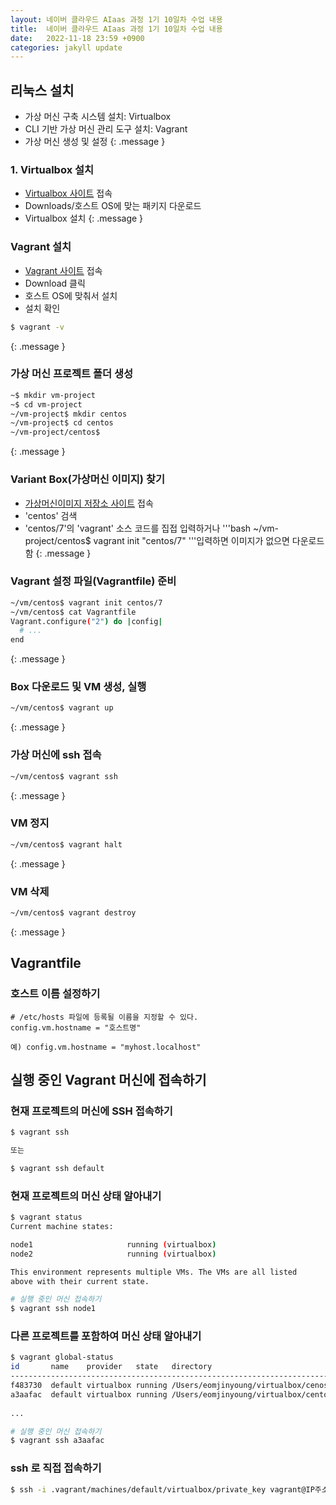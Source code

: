 ```yaml
---
layout: 네이버 클라우드 AIaas 과정 1기 10일차 수업 내용
title:  네이버 클라우드 AIaas 과정 1기 10일차 수업 내용
date:   2022-11-18 23:59 +0900
categories: jakyll update
---
```


## 리눅스 설치

- 가상 머신 구축 시스템 설치: Virtualbox
- CLI 기반 가상 머신 관리 도구 설치: Vagrant
- 가상 머신 생성 및 설정
{: .message }

### 1. Virtualbox 설치

- [Virtualbox 사이트](https://www.virtualbox.org/) 접속
- Downloads/호스트 OS에 맞는 패키지 다운로드
- Virtualbox 설치
{: .message }

### Vagrant 설치

- [Vagrant 사이트](https://www.vagrantup.com/) 접속
- Download 클릭
- 호스트 OS에 맞춰서 설치
- 설치 확인
```bash
$ vagrant -v
```
{: .message }

### 가상 머신 프로젝트 폴더 생성

```bash
~$ mkdir vm-project
~$ cd vm-project
~/vm-project$ mkdir centos
~/vm-project$ cd centos
~/vm-project/centos$ 
```
{: .message }

### Variant Box(가상머신 이미지) 찾기

- [가상머신이미지 저장소 사이트](https://app.vagrantup.com/) 접속
- 'centos' 검색
- 'centos/7'의 'vagrant' 소스 코드를 집접 입력하거나
'''bash
~/vm-project/centos$ vagrant init "centos/7"
'''입력하면 이미지가 없으면 다운로드 함
{: .message }

### Vagrant 설정 파일(Vagrantfile) 준비

```bash
~/vm/centos$ vagrant init centos/7
~/vm/centos$ cat Vagrantfile
Vagrant.configure("2") do |config|
  # ...
end
```
{: .message }

### Box 다운로드 및 VM 생성, 실행

```bash
~/vm/centos$ vagrant up
```
{: .message }

### 가상 머신에 ssh 접속

```bash
~/vm/centos$ vagrant ssh
```
{: .message }

### VM 정지

```bash
~/vm/centos$ vagrant halt
```
{: .message }

### VM 삭제

```bash
~/vm/centos$ vagrant destroy
```
{: .message }

## Vagrantfile

### 호스트 이름 설정하기 

```
# /etc/hosts 파일에 등록될 이름을 지정할 수 있다.
config.vm.hostname = "호스트명"

예) config.vm.hostname = "myhost.localhost"
```

## 실행 중인 Vagrant 머신에 접속하기

### 현재 프로젝트의 머신에 SSH 접속하기

```bash
$ vagrant ssh

또는

$ vagrant ssh default
```

### 현재 프로젝트의 머신 상태 알아내기

```bash
$ vagrant status
Current machine states:

node1                     running (virtualbox)
node2                     running (virtualbox)

This environment represents multiple VMs. The VMs are all listed
above with their current state.

# 실행 중인 머신 접속하기
$ vagrant ssh node1
```

### 다른 프로젝트를 포함하여 머신 상태 알아내기

```bash
$ vagrant global-status
id       name    provider   state   directory                             
--------------------------------------------------------------------------
f483730  default virtualbox running /Users/eomjinyoung/virtualbox/cenos   
a3aafac  default virtualbox running /Users/eomjinyoung/virtualbox/centos2 
 
...

# 실행 중인 머신 접속하기
$ vagrant ssh a3aafac
```

### ssh 로 직접 접속하기

```bash
$ ssh -i .vagrant/machines/default/virtualbox/private_key vagrant@IP주소
```
